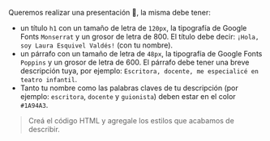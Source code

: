 Queremos realizar una presentación :handshake:, la misma debe tener:

- un título `h1` con un tamaño de letra de `120px`, la tipografía de Google Fonts `Monserrat` y un grosor de letra de 800. El título debe decir: `¡Hola, soy Laura Esquivel Valdés!` (con tu nombre).
- un párrafo con un tamaño de letra de `48px`, la tipografía de Google Fonts `Poppins` y un grosor de letra de 600. El párrafo debe tener una breve descripción tuya, por ejemplo: `Escritora, docente, me especialicé en teatro infantil`.
- Tanto tu nombre como las palabras claves de tu descripción (por ejemplo: `escritora`, `docente` y `guionista`) deben estar en el color `#1A94A3`.


> Creá el código HTML y agregale los estilos que acabamos de describir.